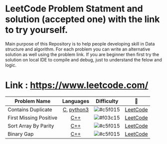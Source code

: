 # LeetCode Problem Statment and solution (accepted one) with the link to try yourself. 
Main purpose of this Repository is to help people developing skill in Data structure and algorithm. For each problem you can write an alternative solution as well using the problem link. If you are beginner then first try the solution on local IDE to compile and debug, just to understand the felow and logic.

# Link : https://www.leetcode.com/

| Problem Name             | Languages           | Difficulty | :link:    | 
| ------------------------ |:-------------------:| ---------- |:-----:    |
| Contains Duplicate  | [C](https://github.com/shyamgupta200385/LeetCode/tree/main/C/Contains_Duplicate.c), [python3](https://github.com/shyamgupta200385/LeetCode/tree/main/python3/Contains_Duplicate.py)|![#c5f015](https://via.placeholder.com/15/c5f015/000000?text=+) | [LeetCode](https://leetcode.com/problems/contains-duplicate) |
| First Missing Positive | [C++](https://github.com/shyamgupta200385/LeetCode/tree/main/C++/First_Missing_Positive.cpp) | ![#f03c15](https://via.placeholder.com/15/f03c15/000000?text=+) | [LeetCode](https://leetcode.com/problems/first-missing-positive) |
| Sort Array By Parity | [C++](https://github.com/shyamgupta200385/LeetCode/tree/main/C++/Sort_Array_By_Parity.cpp) | ![#c5f015](https://via.placeholder.com/15/c5f015/000000?text=+) | [LeetCode](https://leetcode.com/problems/sort-array-by-parity)|
| Binary Gap | [C++](https://github.com/shyamgupta200385/LeetCode/tree/main/C++/Binary_Gap.cpp) | ![#c5f015](https://via.placeholder.com/15/c5f015/000000?text=+) | [LeetCode](https://leetcode.com/problems/binary-gap) |

